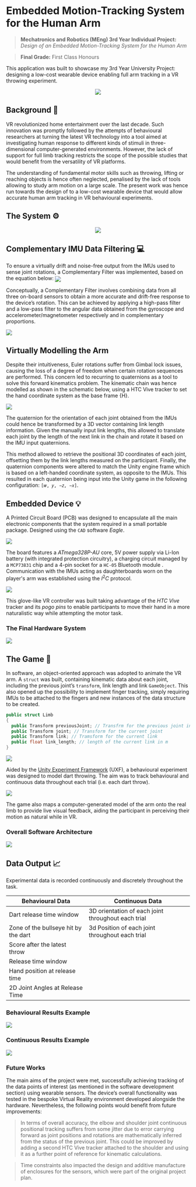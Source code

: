 # Embedded Motion-Tracking System for the Human Arm

> **Mechatronics and Robotics (MEng) 3rd Year Individual Project:** _Design of an Embedded Motion-Tracking System for the Human Arm_ 

> **Final Grade:** First Class Honours

This application was built to showcase my 3rd Year University Project: designing a low-cost wearable device enabling full arm tracking in a VR throwing experiment.

<p align="center">
 <img src="Media/GameDemo.gif">
</p>

## Background 🌄
VR revolutionized home entertainment over the last decade. Such innovation was promptly followed by the attempts of behavioural researchers at turning the latest VR technology into a tool aimed at investigating human response to different kinds of stimuli in three-dimensional computer-generated environments. However, the lack of support for full limb tracking restricts the scope of the possible studies that would benefit from the versatility of VR platforms.

The understanding of fundamental motor skills such as throwing, lifting or reaching objects is hence often neglected, penalised by the lack of tools allowing to study arm motion on a large scale. The present work was hence run towards the design of to a low-cost wearable device that would allow accurate human arm tracking in VR behavioural experiments. 

## The System ⚙️

<p align="center">
 <img src="Media/System.PNG">
</p>

## Complementary IMU Data Filtering 💻

To ensure a virtually drift and noise-free output from the IMUs used to sense joint rotations, a Complementary Filter was implemented, based on the equation below:
 <img src="Media/CompFilterEqn.PNG" align="center">
  
Conceptually, a Complementary Filter involves combining data from all three on-board sensors to obtain a more accurate and drift-free response to the device’s rotation. This can be achieved by applying a high-pass filter and a low-pass filter to the angular data obtained from the gyroscope and accelerometer/magnetometer respectively and in complementary proportions.

 <img src="Media/CompFilter.PNG" align="center">
 
## Virtually Modelling the Arm
Despite their intuitiveness, Euler rotations suffer from Gimbal lock issues, causing the loss of a degree of freedom when certain rotation sequences are performed. This concern led to recurring to quaternions as a tool to solve this forward kinematics problem. The kinematic chain was hence modelled as shown in the schematic below, using a HTC Vive tracker to set the hand coordinate system as the base frame {H}.

 <img src="Media/KinematicChain.PNG" align="center">

The quaternion for the orientation of each joint obtained from the IMUs could hence be transformed by a 3D vector containing link length information. Given the manually input link lengths, this allowed to translate each joint by the length of the next link in the chain and rotate it based on the IMU input quaternions. 

This method allowed to retrieve the positional 3D coordinates of each joint, offsetting them by the link lengths measured on the participant. Finally, the quaternion components were altered to match the Unity engine frame which is based on a left-handed coordinate system, as opposite to the IMUs. This resulted in each quaternion being input into the Unity game in the following configuration: `[𝑤, 𝑦, −𝑧, −𝑥]`.

## Embedded Device 💡

A Printed Circuit Board (PCB) was designed to encapsulate all the main electronic components that the system required in a small portable package. Designed using the `CAD` software _Eagle_. 

<p>
 <img src="Media/PCB.PNG" align="center" length="500">
 <p>
 
 The board features a _ATmega328P-AU_ core, 5V power supply via Li-Ion battery (with integrated protection circuitry), a charging circuit managed by a ``MCP73831`` chip and a 4-pin socket for a ``HC-05`` Bluetooth module . Communication with the IMUs acting as daughterboards worn on the player's arm was established using the $I^2C$ protocol.
 
<p>
 <img src="Media/CustomController.PNG" align="center" length="500">
 <p>

This glove-like VR controller was built taking advantage of the _HTC Vive_ tracker and its _pogo pins_ to enable participants to move their hand in a more naturalistic way while attempting the motor task.

### The Final Hardware System
<p>
 <img src="Media/PCBIMUS.PNG" align="center" length="500">
 <p>

## The Game 🎯
In software, an object-oriented approach was adopted to animate the VR arm. A `struct` was built, containing kinematic data about each joint, including the previous joint’s ``transform``, link length and link `GameObject`. This also opened up the possibility to implement finger tracking, simply requiring IMUs to be attached to the fingers and new instances of the data structure to be created.

```csharp
public struct Limb
{
  public Transform previousJoint; // Transfrm for the previous joint in the chain
  public Transform joint; // Transform for the current joint
  public Transform link; // Tramsform for the current link
  public float link_length; // length of the current link in m
}
```

 <img src="Media/Demo.PNG" align="center">

Aided by the  [Unity Experiment Framework](https://github.com/immersivecognition/unity-experiment-framework) (UXF), a behavioural experiment was designed to model dart throwing. The aim was to track behavioural and continuous data throughout each trial (i.e. each dart throw). 

 <img src="Media/GameStructure.PNG" align="center">

The game also maps a computer-generated model of the arm onto the real limb to provide live visual feedback, aiding the participant in perceiving their motion as natural while in VR.

### Overall Software Architecture

 <img src="Media/SoftwareBlocks.PNG" align="center">

## Data Output 📈

Experimental data is recorded continuously and discretely throughout the task.


| Behavioural Data                     | Continuous Data                                    |
|--------------------------------------|----------------------------------------------------|
| Dart release time window             | 3D orientation of each joint throughout each trial |
| Zone of the bullseye hit by the dart | 3d Position of each joint throughout each trial    |
| Score after the latest throw         |                                                    |
| Release time window                  |                                                    |
| Hand position at release time        |                                                    |
| 2D Joint Angles at Release Time      |                                                    |
###  Behavioural Results Example
<img src="Media/BehavData.PNG" align="center">
 
### Continuous Results Example
 <img src="Media/ContData.PNG" align="center">
 
### Future Works
The main aims of the project were met, successfully achieving tracking of the data points of interest (as mentioned in the software development section) using wearable sensors. The device’s overall functionality was tested in the bespoke Virtual Reality environment developed alongside the hardware. Nevertheless, the following points would benefit from future improvements:

> In terms of overall accuracy, the elbow and shoulder joint continuous positional tracking suffers from some jitter due to error carrying forward as joint positions and rotations are mathematically inferred from the status of the previous joint. This could be improved by adding a second HTC Vive tracker attached to the shoulder and using it as a further point of reference for kinematic calculations.

> Time constraints also impacted the design and additive manufacture of enclosures for the sensors, which were part of the original project plan.

